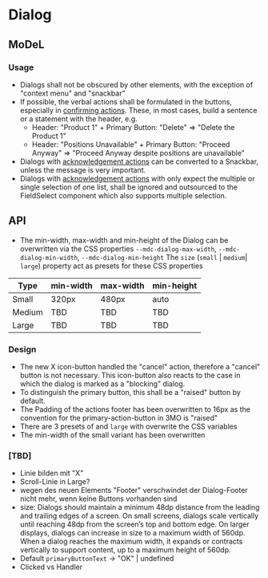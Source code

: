 # Dialog

<!--- MDL: https://material.io/design/components/dialogs.html -->

<!--- MWC: https://github.com/material-components/material-components-web-components/tree/master/packages/dialog -->

## MoDeL

### Usage
- Dialogs shall not be obscured by other elements, with the exception of "context menu" and "snackbar"
- If possible, the verbal actions shall be formulated in the buttons, especially in [confirming actions](https://material.io/components/dialogs#actions). These, in most cases, build a sentence or a statement with the header, e.g.
	- Header: "Product 1" + Primary Button: "Delete" => "Delete the Product 1"
	- Header: "Positions Unavailable" + Primary Button: "Proceed Anyway" => "Proceed Anyway despite positions are unavailable"
- Dialogs with [acknowledgement actions](https://material.io/components/dialogs#actions) can be converted to a Snackbar, unless the message is very important.
- Dialogs with [acknowledgement actions](https://material.io/components/dialogs#actions) with only expect the multiple or single selection of one list, shall be ignored and outsourced to the FieldSelect component which also supports multiple selection.

## API
- The min-width, max-width and min-height of the Dialog can be overwritten via the CSS properties `--mdc-dialog-max-width`, `--mdc-dialog-min-width`, `--mdc-dialog-min-height`
The `size` (`small` | `medium`| `large`) property act as presets for these CSS properties

| Type | min-width | max-width | min-height |
|-|-|-|-|
| Small | 320px | 480px | auto |
| Medium | TBD | TBD | TBD |
| Large | TBD | TBD | TBD |

### Design
- The new X icon-button handled the "cancel" action, therefore a "cancel" button is not necessary. This icon-button also reacts to the case in which the dialog is marked as a "blocking" dialog.
- To distinguish the primary button, this shall be a "raised" button by default.
- The Padding of the actions footer has been overwritten to 16px as the convention for the primary-action-button in 3MO is "raised"
- There are 3 presets of  and `large` with overwrite the CSS variables
- The min-width of the small variant has been overwritten

### [TBD]
- Linie bilden mit "X"
- Scroll-Linie in Large?
- wegen des neuen Elements "Footer" verschwindet der Dialog-Footer nicht mehr, wenn keine Buttons vorhanden sind
- size:
Dialogs should maintain a minimum 48dp distance from the leading and trailing edges of a screen.
On small screens, dialogs scale vertically until reaching 48dp from the screen’s top and bottom edge.
On larger displays, dialogs can increase in size to a maximum width of 560dp.
When a dialog reaches the maximum width, it expands or contracts vertically to support content, up to a maximum height of 560dp.
- Default `primaryButtonText` -> "OK" | undefined
- Clicked vs Handler